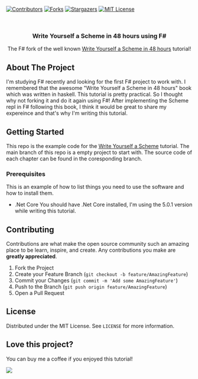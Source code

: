 
[![Contributors][contributors-shield]][contributors-url]
[![Forks][forks-shield]][forks-url]
[![Stargazers][stars-shield]][stars-url]
[![MIT License][license-shield]][license-url]

<br />
<p align="center">
  <h3 align="center">Write Yourself a Scheme in 48 hours using F#</h3>

  <p align="center">
    The F# fork of the well known <a href="https://en.wikibooks.org/wiki/Write_Yourself_a_Scheme_in_48_Hours">Write Yourself a Scheme in 48 hours</a> tutorial!
  </p>
</p>


<!-- ABOUT THE PROJECT -->
## About The Project
I'm studying F# recently and looking for the first F# project to work with. I remembered that the awesome "Write Yourself a Scheme in 48 hours" book which was written in haskell.
This tutorial is pretty practical. So I thought why not forking it and do it again using F#! 
After implementing the Scheme repl in F# following this book, I think it would be great to share my expereince and that's why I'm writing this tutorial.

<!-- GETTING STARTED -->
## Getting Started
This repo is the example code for the [Write Yourself a Scheme](https://write-yourself-a-scheme.pangwa.com/) tutorial. The main branch of this repo is a empty project to start with. The source code of each chapter can be found in the coresponding branch.

### Prerequisites

This is an example of how to list things you need to use the software and how to install them.
* .Net Core
 You should have .Net Core installed, I'm using the 5.0.1 version while writing this tutorial.


<!-- CONTRIBUTING -->
## Contributing

Contributions are what make the open source community such an amazing place to be learn, inspire, and create. Any contributions you make are **greatly appreciated**.

1. Fork the Project
2. Create your Feature Branch (`git checkout -b feature/AmazingFeature`)
3. Commit your Changes (`git commit -m 'Add some AmazingFeature'`)
4. Push to the Branch (`git push origin feature/AmazingFeature`)
5. Open a Pull Request



<!-- LICENSE -->
## License
Distributed under the MIT License. See `LICENSE` for more information.

## Love this project?
You can buy me a coffee if you enjoyed this tutorial!

<a href="https://www.buymeacoffee.com/pangwa"><img src="https://img.buymeacoffee.com/button-api/?text=Buy me a coffee&emoji=&slug=pangwa&button_colour=6F7FFF&font_colour=ffffff&font_family=Cookie&outline_colour=000000&coffee_colour=FFDD00"></a>


<!-- MARKDOWN LINKS & IMAGES -->
<!-- https://www.markdownguide.org/basic-syntax/#reference-style-links -->
[contributors-shield]: https://img.shields.io/github/contributors/pangwa/write-yourself-a-scheme.svg?style=plastic
[contributors-url]: https://github.com/pangwa/write-yourself-a-scheme/graphs/contributors
[forks-shield]: https://img.shields.io/github/forks/pangwa/write-yourself-a-scheme.svg?style=plastic
[forks-url]: https://github.com/pangwa/write-yourself-a-scheme/network/members
[stars-shield]: https://img.shields.io/github/stars/pangwa/write-yourself-a-scheme.svg?style=plastic
[stars-url]: https://github.com/pangwa/write-yourself-a-scheme/stargazers
[license-shield]: https://img.shields.io/github/license/pangwa/write-yourself-a-scheme.svg?style=plastic
[license-url]: https://github.com/pangwa/write-yourself-a-scheme/blob/master/LICENSE.txt
